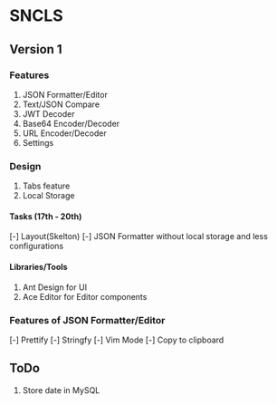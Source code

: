 # SNCLS
## Version 1
### Features 
1. JSON Formatter/Editor
2. Text/JSON Compare
3. JWT Decoder
4. Base64 Encoder/Decoder
5. URL Encoder/Decoder
6. Settings

### Design 
1. Tabs feature
2. Local Storage

#### Tasks (17th - 20th)
[-] Layout(Skelton)
[-] JSON Formatter without local storage and less configurations

#### Libraries/Tools
1. Ant Design for UI
2. Ace Editor for Editor components


### Features of JSON Formatter/Editor
[-] Prettify
[-] Stringfy
[-] Vim Mode
[-] Copy to clipboard

## ToDo
1. Store date in MySQL

